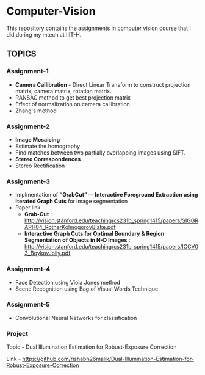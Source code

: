 # Computer-Vision
This repository contains the assignments in computer vision course that I did during my mtech at IIIT-H. 
## TOPICS
### Assignment-1
- **Camera Callibration** - Direct Linear Transform to construct projection matrix, camera matrix, rotation matrix. 
- RANSAC method to get best projection matrix
- Effect of normalization on camera callibration 
- Zhang's method

### Assignment-2
- **Image Mosaicing**  
- Estimate the homography
- Find matches between two partially overlapping images using SIFT.
- **Stereo Correspondences**
- Stereo Rectification

### Assignment-3
- Implmentation of **“GrabCut” — Interactive Foreground Extraction using Iterated Graph Cuts** for image segmentation
- Paper link 
    - **Grab-Cut** : http://vision.stanford.edu/teaching/cs231b_spring1415/papers/SIGGRAPH04_RotherKolmogorovBlake.pdf
    - **Interactive Graph Cuts for Optimal Boundary & Region Segmentation of Objects in N-D Images** : http://vision.stanford.edu/teaching/cs231b_spring1415/papers/ICCV03_BoykovJolly.pdf
    
### Assignment-4
- Face Detection using Viola Jones method
- Scene Recognition using Bag of Visual Words Technique

### Assignment-5
- Convolutional Neural Networks for classification

### Project
Topic - Dual Illumination Estimation for Robust-Exposure Correction

Link - https://github.com/rishabh26malik/Dual-Illumination-Estimation-for-Robust-Exposure-Correction

